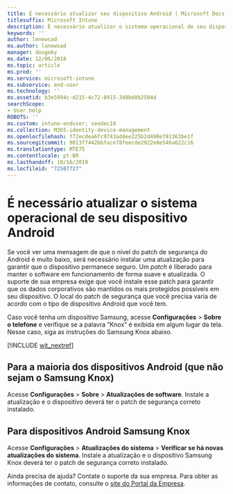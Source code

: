 ```yaml
---
title: É necessário atualizar seu dispositivo Android | Microsoft Docs
titlesuffix: Microsoft Intune
description: É necessário atualizar o sistema operacional de seu dispositivo Android.
keywords: ''
author: lenewsad
ms.author: lanewsad
manager: dougeby
ms.date: 12/06/2018
ms.topic: article
ms.prod: ''
ms.service: microsoft-intune
ms.subservice: end-user
ms.technology: ''
ms.assetid: b3e5994c-d215-4c72-8915-349bd0b2504d
searchScope:
- User help
ROBOTS: ''
ms.custom: intune-enduser; seodec18
ms.collection: M365-identity-device-management
ms.openlocfilehash: f72ecdea6fc9743ad4ee225b2d490e791363be1f
ms.sourcegitcommit: 9013f7442bbface78feecde2922e8e546a622c16
ms.translationtype: MTE75
ms.contentlocale: pt-BR
ms.lasthandoff: 10/16/2019
ms.locfileid: "72507727"
---
```

# <a name="you-need-to-update-your-android-devices-operating-system"></a>É necessário atualizar o sistema operacional de seu dispositivo Android

Se você ver uma mensagem de que o nível do patch de segurança do Android é muito baixo, será necessário instalar uma atualização para garantir que o dispositivo permanece seguro. Um _patch_ é liberado para manter o software em funcionamento de forma suave e atualizada. O suporte de sua empresa exige que você instale esse patch para garantir que os dados corporativos são mantidos os mais protegidos possíveis em seu dispositivo. O local do patch de segurança que você precisa varia de acordo com o tipo de dispositivo Android que você tem.

Caso você tenha um dispositivo Samsung, acesse **Configurações** > **Sobre o telefone** e verifique se a palavra “Knox” é exibida em algum lugar da tela. Nesse caso, siga as instruções do Samsung Knox abaixo.

[!INCLUDE [wit_nextref](includes/end-user-os-update-guidance.md)]

## <a name="for-most-android-devices-non-samsung-knox"></a>Para a maioria dos dispositivos Android (que não sejam o Samsung Knox)

Acesse **Configurações** > **Sobre** > **Atualizações de software**. Instale a atualização e o dispositivo deverá ter o patch de segurança correto instalado.

## <a name="for-samsung-knox-android-devices"></a>Para dispositivos Android Samsung Knox

Acesse **Configurações** > **Atualizações do sistema** > **Verificar se há novas atualizações do sistema**. Instale a atualização e o dispositivo Samsung Knox deverá ter o patch de segurança correto instalado.



Ainda precisa de ajuda? Contate o suporte da sua empresa. Para obter as informações de contato, consulte o [site do Portal da Empresa](https://go.microsoft.com/fwlink/?linkid=2010980).
